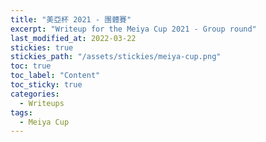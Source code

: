 ```yaml
---
title: "美亞杯 2021 - 團體賽"
excerpt: "Writeup for the Meiya Cup 2021 - Group round"
last_modified_at: 2022-03-22
stickies: true
stickies_path: "/assets/stickies/meiya-cup.png"
toc: true
toc_label: "Content"
toc_sticky: true
categories:
  - Writeups
tags:
  - Meiya Cup
---
```


